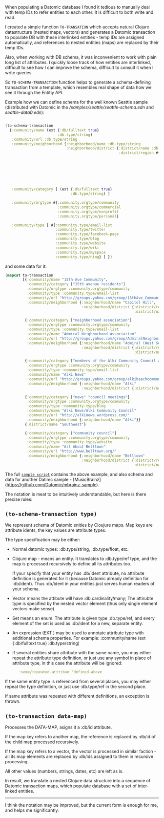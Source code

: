 When populating a Datomic database I found it tedious
to manually deal with temp IDs to refer entities
to each other. It is difficult to both write and read.

I created a simple function `TO-TRANSATION` which accepts
natural Clojure datastructure (nested maps, vectors)
and generates a Datomic transaction to populate DB with
these interlinked entities - temp IDs are assigned automatically,
and references to nested entities (maps) are replaced by their temp IDs.

Also, when working with DB schema, it was inconvenient
to work with plain long list of attributes. I quickly loose
track of how entities are interlinked, difficult to see how I can
improve the schema, difficult to consult it when I write queries.

So `TO-SCHEMA-TRANSACTION` function helps to generate a schema-defining
transaction from a template, which resembles real shape of data
how we see it through the Entitiy API.

Example how we can define schema for the well known
Seattle sample (distributed with Datomic in
the _<datomic-root>/samples/seattle/seattle-schema.edn_ and _seattle-data0.edn_):

```clojure

(to-schema-transaction
  {:community/name (ext {:db/fulltext true}
                        :db.type/string)
   :community/url :db.type/string
   :community/neighborhood {:neighborhood/name :db.type/string
                            :neighborhood/district {:district/name :db.type/string
                                                    :district/region #{:region/n
                                                                       :region/ne
                                                                       :region/e
                                                                       :region/se
                                                                       :region/s
                                                                       :region/sw
                                                                       :region/w
                                                                       :region/nw}}}
   :community/category [ (ext {:db/fulltext true}
                              :db.type/string) ]

   :community/orgtype #{:community.orgtype/community
                        :community.orgtype/commercial
                        :community.orgtype/nonprofit
                        :community.orgtype/personal}

   :community/type [ #{:community.type/email-list
                       :community.type/twitter
                       :community.type/facebook-page
                       :community.type/blog
                       :community.type/website
                       :community.type/wiki
                       :community.type/myspace
                       :community.type/ning} ] })
```
and some data for it:
```clojure
(mapcat to-transaction
        [{:community/name "15th Ave Community",
          :community/category ["15th avenue residents"]
          :community/orgtype :community.orgtype/community
          :community/type :community.type/email-list
          :community/url "http://groups.yahoo.com/group/15thAve_Community/"
          :community/neighborhood {:neighborhood/name "Capitol Hill",
                                   :neighborhood/district {:district/region :region/e
                                                           :district/name "East"}}}

         {:community/category ["neighborhood association"]
          :community/orgtype :community.orgtype/community
          :community/type :community.type/email-list
          :community/name "Admiral Neighborhood Association"
          :community/url "http://groups.yahoo.com/group/AdmiralNeighborhood/"
          :community/neighborhood {:neighborhood/name "Admiral (West Seattle)"
                                   :neighborhood/district {:district/region :region/sw
                                                           :district/name "Southwest"}}}

         {:community/category ["members of the Alki Community Council and residents of the Alki Beach neighborhood"]
          :community/orgtype :community.orgtype/community
          :community/type :community.type/email-list
          :community/name "Alki News"
          :community/url "http://groups.yahoo.com/group/alkibeachcommunity/"
          :community/neighborhood {:neighborhood/name "Alki"
                                   :neighborhood/district {:district/name "Southwest"}}}

         {:community/category ["news" "council meetings"]
          :community/orgtype :community.orgtype/community
          :community/type :community.type/blog
          :community/name "Alki News/Alki Community Council"
          :community/url "http://alkinews.wordpress.com/"
          :community/neighborhood {:neighborhood/name "Alki"}}
         {:district/name "Southwest"}

         {:community/category ["community council"]
          :community/orgtype :community.orgtype/community
          :community/type :community.type/website
          :community/name "All About Belltown"
          :community/url "http://www.belltown.org/"
          :community/neighborhood {:neighborhood/name "Belltown"
                                   :neighborhood/district {:district/region :region/w
                                                           :district/name "Downtown"}}}]))]   
```
The full [`sample script`](datomic_helpers_sample.clj) contains the above example,
and also schema and data for another Datimc sample - [MusicBrainz] (https://github.com/Datomic/mbrainz-sample).

The notation is meat to be intuitively understandable, but here is there precise rules:

`(to-schema-transaction type)`
----------------------------

We represent schema of Datomic enities by Cloujure maps.
Map keys are attribute idents, the key values are attribute types.

The type specification may be either:
- Normal datomic types: :db.type/string, :db.type/float, etc.
- Clojure map - means an entity. It translates to :db.type/ref type,
  and the map is processed recursively to define all its attributes too.

  If your specify that your entity has :db/ident attribute,
  no attribute definition is generated for it
  (because Datomic already definition for :db/ident).
  Thus :db/ident in your entities just serves human readers
  of your schema.

- Vector means the attibute will have :db.cardinality/many;
  The attirubte type is specified by the nested vector element
  (thus only single element vectors make sense)
- Set means an enum. The attribute is given type :db.type/ref,
  and every element of the set is used as :db/ident for a
  new, separate entity.
- An expression (EXT <extra properties> <typespec>) may be
  used to annotate attribute type with additional schema properties.
  For example: :community/name (ext {:db/fulltext true}
                                    :db.type/string)

 - If several entities share attribute with the same name,
   you may either repeat the attribute type definition,
   or just use any symbol in place of attribute type,
   in this case the attribute will be ignored:
   ```clojure
      :some/repeated-attribue 'defined-above
   ```

If the same entity type is referenced from several places,
you may either repeat the type definition,
or just use :db.type/ref in the second place.

If same attribute was repeated with different definitions,
an exception is thrown.

`(to-transaction data-map)`
-------------------------

Processes the DATA-MAP, asigns it a :db/id attribute.

If the map key refers to another map, the reference
is replaced by :db/id of the child map processed recursively.

If the map key refers to a vector, the vector is processed in
similar faction - all its map elements are replaced by :db/ids
assigned to them in recursive processing.

All other values (numbers, strings, dates, etc) are left as is.

In result, we translate a nested Clojure data structure
into a sequence of Datomic transaction maps,
which populate database with a set of inter-linked entities.

----

I think the notation may be improved, but the current
form is enough for me, and helps me significantly.
